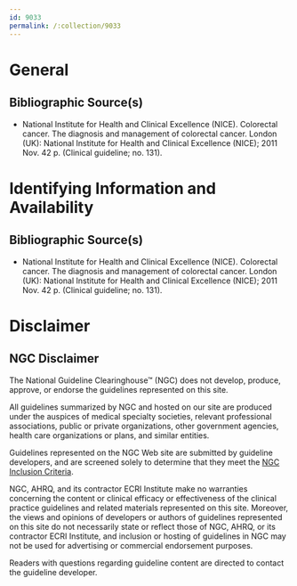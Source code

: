 ```yaml
---
id: 9033
permalink: /:collection/9033
---
```


# General

## Bibliographic Source(s)

- National Institute for Health and Clinical Excellence (NICE). Colorectal cancer. The diagnosis and management of colorectal cancer. London (UK): National Institute for Health and Clinical Excellence (NICE); 2011 Nov. 42 p. (Clinical guideline; no. 131).

# Identifying Information and Availability

## Bibliographic Source(s)

- National Institute for Health and Clinical Excellence (NICE). Colorectal cancer. The diagnosis and management of colorectal cancer. London (UK): National Institute for Health and Clinical Excellence (NICE); 2011 Nov. 42 p. (Clinical guideline; no. 131).

# Disclaimer

## NGC Disclaimer

The National Guideline Clearinghouse™ (NGC) does not develop, produce, approve, or endorse the guidelines represented on this site.

All guidelines summarized by NGC and hosted on our site are produced under the auspices of medical specialty societies, relevant professional associations, public or private organizations, other government agencies, health care organizations or plans, and similar entities.

Guidelines represented on the NGC Web site are submitted by guideline developers, and are screened solely to determine that they meet the [NGC Inclusion Criteria](/help-and-about/summaries/inclusion-criteria).

NGC, AHRQ, and its contractor ECRI Institute make no warranties concerning the content or clinical efficacy or effectiveness of the clinical practice guidelines and related materials represented on this site. Moreover, the views and opinions of developers or authors of guidelines represented on this site do not necessarily state or reflect those of NGC, AHRQ, or its contractor ECRI Institute, and inclusion or hosting of guidelines in NGC may not be used for advertising or commercial endorsement purposes.

Readers with questions regarding guideline content are directed to contact the guideline developer.

